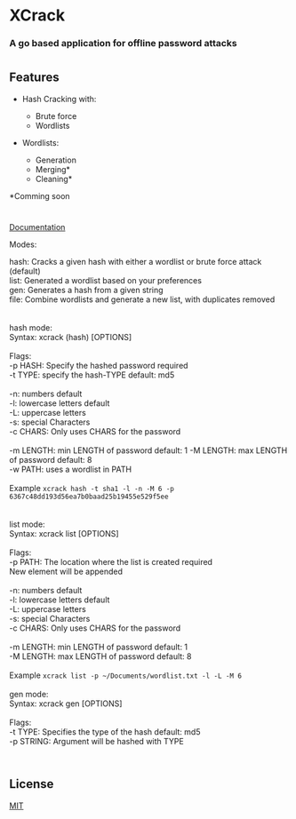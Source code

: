 # XCrack

### A go based application for offline password attacks

#

## Features

- Hash Cracking with:
    - Brute force
    - Wordlists

- Wordlists:
    - Generation
    - Merging*
    - Cleaning*

*Comming soon

#

[Documentation](https://adzsx.github.io)


Modes:<br>

hash:   Cracks a given hash with either a wordlist or brute force attack (default)<br>
list:   Generated a wordlist based on your preferences<br>
gen:    Generates a hash from a given string<br>
file:	Combine wordlists and generate a new list, with duplicates removed<br>
<br><br>
hash mode:<br>
Syntax:			xcrack (hash) [OPTIONS]<br>
<br>
Flags:
<br>
-p HASH:	   	Specify the hashed password 					required<br>
-t TYPE:		specify the hash-TYPE 							default: md5<br>
<br>
-n:			numbers											default<br>
-l:			lowercase letters								default<br>
-L:			uppercase letters<br>
-s:			special Characters<br>
-c CHARS:	Only uses CHARS for the password<br>
<br>
-m LENGTH:	min LENGTH of password							default: 1
-M LENGTH:	max LENGTH of password 							default: 8
<br>
-w PATH:	uses a wordlist in PATH<br>
<br>
Example `xcrack hash -t sha1 -l -n -M 6 -p 6367c48dd193d56ea7b0baad25b19455e529f5ee`<br>
<br>
<br>
list mode:<br>
Syntax:        	xcrack list [OPTIONS]<br>
<br>
Flags:<br>
-p PATH:		The location where the list is created		 	required<br>
New element will be appended<br>
<br>
-n:    		numbers											default<br>
-l:    		lowercase letters								default<br>
-L:    		uppercase letters<br>
-s:    		special Characters<br>
-c CHARS:	Only uses CHARS for the password<br>
<br>
-m LENGTH:  min LENGTH of password							default: 1<br>
-M LENGTH:  max LENGTH of password							default: 8<br>
<br>
Example `xcrack list -p ~/Documents/wordlist.txt -l -L -M 6`<br>
<br>
gen mode:<br>
Syntax:			xcrack gen [OPTIONS]<br>
<br>
Flags:<br>
-t TYPE:	Specifies the type of the hash 					default: md5<br>
-p STRING:  Argument will be hashed with TYPE<br>
<br>

#

## License

[MIT](https://choosealicense.com/licenses/mit/)